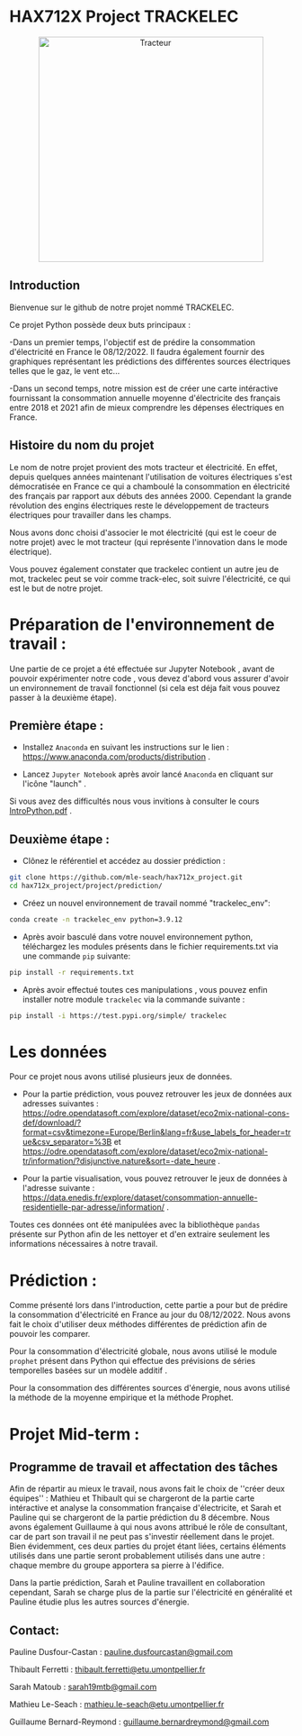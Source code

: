 # HAX712X Project TRACKELEC

<p align="center">
  <img src="https://github.com/mle-seach/hax712x_project/blob/master/data/tracteur_electrique.jpg" width=400 title="Tracteur">
</p>

## Introduction

Bienvenue sur le github de notre projet nommé TRACKELEC.

Ce projet Python possède deux buts principaux :

-Dans un premier temps, l'objectif est de prédire la consommation d'électricité
en France le 08/12/2022. Il faudra également fournir des graphiques
représentant les prédictions des différentes sources électriques telles que le
gaz, le vent etc...

-Dans un second temps, notre mission est de créer une carte intéractive
fournissant la consommation annuelle moyenne d'électricite des français entre
2018 et 2021 afin de mieux comprendre les dépenses électriques en France.

## Histoire du nom du projet

Le nom de notre projet provient des mots tracteur et électricité.
En effet, depuis quelques années maintenant l'utilisation de voitures
électriques s'est démocratisée en France ce qui a chamboulé la consommation en
électricité des français par rapport aux débuts des années 2000. Cependant la
grande révolution des engins électriques reste le développement de tracteurs
électriques pour travailler dans les champs.

Nous avons donc choisi d'associer le mot électricité (qui est le coeur de notre
projet) avec le mot tracteur (qui représente l'innovation dans le mode
électrique).

Vous pouvez également constater que trackelec contient un autre jeu de mot,
trackelec peut se voir comme track-elec, soit suivre l'électricité, ce qui est
le but de notre projet.

# Préparation de l'environnement de travail :

Une partie de ce projet a été effectuée sur Jupyter Notebook , avant de pouvoir
expérimenter notre code , vous devez d'abord vous assurer d'avoir un
environnement de travail fonctionnel (si cela est déja fait vous pouvez passer
à la deuxième étape).

## Première étape :

- Installez `Anaconda` en suivant les instructions sur le
  lien : <https://www.anaconda.com/products/distribution> .

- Lancez `Jupyter Notebook` après avoir lancé `Anaconda` en cliquant sur
  l'icône "launch" .

Si vous avez des difficultés nous vous invitions à consulter le
cours [IntroPython.pdf](http://josephsalmon.eu/enseignement/Montpellier/HLMA310/IntroPython.pdf)
.

## Deuxième étape :

- Clônez le référentiel et accédez au dossier prédiction :

```bash 
git clone https://github.com/mle-seach/hax712x_project.git 
cd hax712x_project/project/prediction/
```

- Créez un nouvel environnement de travail nommé "trackelec_env":

```bash
conda create -n trackelec_env python=3.9.12
```

- Après avoir basculé dans votre nouvel environnement python, téléchargez les
  modules présents dans le fichier requirements.txt via une commande `pip`
  suivante:

```bash
pip install -r requirements.txt 
``` 

- Après avoir effectué toutes ces manipulations , vous pouvez enfin installer
  notre module `trackelec` via la commande suivante :

```bash
pip install -i https://test.pypi.org/simple/ trackelec
``` 

# Les données

Pour ce projet nous avons utilisé plusieurs jeux de données.

- Pour la partie prédiction, vous pouvez retrouver les jeux de données aux
  adresses
  suivantes : https://odre.opendatasoft.com/explore/dataset/eco2mix-national-cons-def/download/?format=csv&timezone=Europe/Berlin&lang=fr&use_labels_for_header=true&csv_separator=%3B
  et  https://odre.opendatasoft.com/explore/dataset/eco2mix-national-tr/information/?disjunctive.nature&sort=-date_heure
  .

- Pour la partie visualisation, vous pouvez retrouver le jeux de données à
  l'adresse
  suivante :  https://data.enedis.fr/explore/dataset/consommation-annuelle-residentielle-par-adresse/information/
  .

Toutes ces données ont été manipulées avec la bibliothèque ```pandas```
présente sur Python afin de les nettoyer et d'en extraire seulement les
informations nécessaires à notre travail.

# Prédiction :

Comme présenté lors dans l'introduction, cette partie a pour but de prédire la
consommation d'électricité en France au jour du 08/12/2022.
Nous avons fait le choix d'utiliser deux méthodes différentes de prédiction
afin de pouvoir les comparer.

Pour la consommation d'électricité globale, nous avons utilisé le
module ```prophet``` présent dans Python qui effectue des prévisions de séries
temporelles basées sur un modèle additif .

Pour la consommation des différentes sources d'énergie, nous avons utilisé la
méthode de la moyenne empirique et la méthode Prophet.

# Projet Mid-term :

## Programme de travail et affectation des tâches

Afin de répartir au mieux le travail, nous avons fait le choix de ''créer deux
équipes'' : Mathieu et Thibault qui se chargeront de la partie carte
intéractive et analyse la consommation française d'électricite, et Sarah et
Pauline qui se chargeront de la partie prédiction du 8 décembre.
Nous avons également Guillaume à qui nous avons attribué le rôle de consultant,
car de part son travail il ne peut pas s'investir réellement dans le projet.
Bien évidemment, ces deux parties du projet étant liées, certains éléments
utilisés dans une partie seront probablement utilisés dans une autre : chaque
membre du groupe apportera sa pierre à l'édifice.

Dans la partie prédiction, Sarah et Pauline travaillent en collaboration
cependant, Sarah se charge plus de la partie sur l'électricité en généralité et
Pauline étudie plus les autres sources d'énergie.

## Contact:

Pauline Dusfour-Castan : pauline.dusfourcastan@gmail.com

Thibault Ferretti : thibault.ferretti@etu.umontpellier.fr

Sarah Matoub : sarah19mtb@gmail.com

Mathieu Le-Seach : mathieu.le-seach@etu.umontpellier.fr

Guillaume Bernard-Reymond : guillaume.bernardreymond@gmail.com
